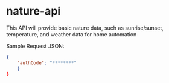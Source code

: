# nature-api
This API will provide basic nature data, such as sunrise/sunset, temperature, and weather data for home automation

Sample Request JSON:
```json
{ 
	"authCode": "********"
	}
}
```
